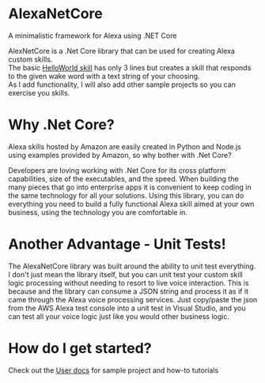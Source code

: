 # AlexaNetCore
A minimalistic framework for Alexa using .NET Core

AlexNetCore is a .Net Core library that can be used for creating Alexa custom skills.  
The basic <a href="https://github.com/bradirby/AlexaNetCore_HelloWorld" target="_blank">HelloWorld skill</a> 
has only 3 lines but creates a skill that responds to the given wake word with a text string of your choosing.  
As I add functionality, I will also add other sample projects so you can exercise you skills.

# Why .Net Core?
Alexa skills hosted by Amazon are easily created in  Python and Node.js using examples provided by Amazon, 
so why bother with .Net Core?

Developers are loving working with .Net Core for its cross platform capabilities, size of the executables, 
and the speed.  When building the many pieces that go into enterprise apps it is convenient to keep coding 
in the same technology for all your solutions.  Using this library, you can do everything you need to build 
a fully functional Alexa skill aimed at your own business, using the technology you are comfortable in.


# Another Advantage - Unit Tests!
The AlexaNetCore library was built around the ability to unit test everything.  I don't just mean the 
library itself, but you can unit test your custom skill logic processing without needing to resort to 
live voice interaction.  This is because and the library can consume a JSON string and process it as 
if it came through the Alexa voice processing services.  Just copy/paste the json from the AWS Alexa 
test console into a unit test in Visual Studio, and you can test all your voice logic just like you 
would other business logic.

# How do I get started?
Check out the <a href="https://alexanetcore.com/" target="_blank">User docs</a> for sample project and how-to tutorials

